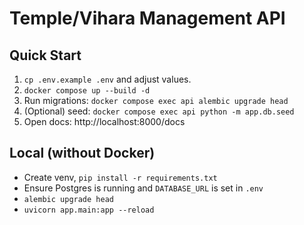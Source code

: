 # Temple/Vihara Management API


## Quick Start
1. `cp .env.example .env` and adjust values.
2. `docker compose up --build -d`
3. Run migrations: `docker compose exec api alembic upgrade head`
4. (Optional) seed: `docker compose exec api python -m app.db.seed`
5. Open docs: http://localhost:8000/docs


## Local (without Docker)
- Create venv, `pip install -r requirements.txt`
- Ensure Postgres is running and `DATABASE_URL` is set in `.env`
- `alembic upgrade head`
- `uvicorn app.main:app --reload`